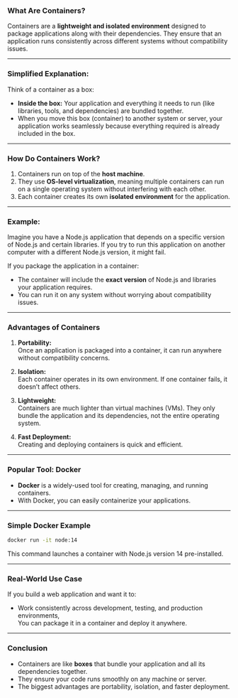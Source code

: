 ### **What Are Containers?**

Containers are a **lightweight and isolated environment** designed to package applications along with their dependencies. They ensure that an application runs consistently across different systems without compatibility issues.

---

### **Simplified Explanation:**

Think of a container as a box:
- **Inside the box:** Your application and everything it needs to run (like libraries, tools, and dependencies) are bundled together.
- When you move this box (container) to another system or server, your application works seamlessly because everything required is already included in the box.

---

### **How Do Containers Work?**
1. Containers run on top of the **host machine**.
2. They use **OS-level virtualization**, meaning multiple containers can run on a single operating system without interfering with each other.
3. Each container creates its own **isolated environment** for the application.

---

### **Example:**

Imagine you have a Node.js application that depends on a specific version of Node.js and certain libraries. If you try to run this application on another computer with a different Node.js version, it might fail.

If you package the application in a container:
- The container will include the **exact version** of Node.js and libraries your application requires.
- You can run it on any system without worrying about compatibility issues.

---

### **Advantages of Containers**

1. **Portability:**  
   Once an application is packaged into a container, it can run anywhere without compatibility concerns.

2. **Isolation:**  
   Each container operates in its own environment. If one container fails, it doesn’t affect others.

3. **Lightweight:**  
   Containers are much lighter than virtual machines (VMs). They only bundle the application and its dependencies, not the entire operating system.

4. **Fast Deployment:**  
   Creating and deploying containers is quick and efficient.

---

### **Popular Tool: Docker**
- **Docker** is a widely-used tool for creating, managing, and running containers.
- With Docker, you can easily containerize your applications.

---

### **Simple Docker Example**
```bash
docker run -it node:14
```
This command launches a container with Node.js version 14 pre-installed.

---

### **Real-World Use Case**
If you build a web application and want it to:
- Work consistently across development, testing, and production environments,  
You can package it in a container and deploy it anywhere.

---

### **Conclusion**
- Containers are like **boxes** that bundle your application and all its dependencies together.
- They ensure your code runs smoothly on any machine or server.
- The biggest advantages are portability, isolation, and faster deployment.